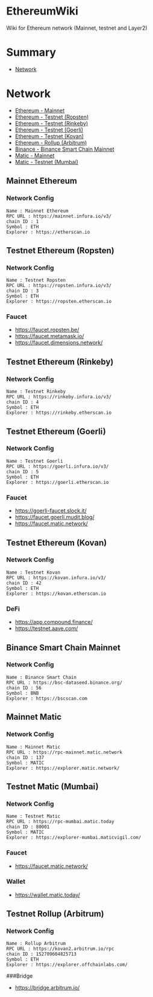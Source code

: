 # EthereumWiki
Wiki for Ethereum network (Mainnet, testnet and Layer2)

# Summary

* [Network](#network)

# Network

* [Ethereum - Mainnet](#mainnet-ethereum)
* [Ethereum - Testnet (Ropsten)](#testnet-ethereum-ropsten)
* [Ethereum - Testnet (Rinkeby)](#testnet-ethereum-rinkeby)
* [Ethereum - Testnet (Goerli)](#testnet-ethereum-goerli)
* [Ethereum - Testnet (Kovan)](#testnet-ethereum-kovan)
* [Ethereum - Rollup (Arbitrum)](#testnet-rollup-arbitrum)
* [Binance - Binance Smart Chain Mainnet](#binance-smart-chain-mainnet)
* [Matic - Mainnet](#mainnet-matic)
* [Matic - Testnet (Mumbai)](#testnet-matic-mumbai)

## Mainnet Ethereum
### Network Config
```
Name : Mainnet Ethereum
RPC URL : https://mainnet.infura.io/v3/
chain ID : 1
Symbol : ETH
Explorer : https://etherscan.io
```

## Testnet Ethereum (Ropsten)
### Network Config
```
Name : Testnet Ropsten
RPC URL : https://ropsten.infura.io/v3/
chain ID : 3
Symbol : ETH
Explorer : https://ropsten.etherscan.io
```

### Faucet

- https://faucet.ropsten.be/
- https://faucet.metamask.io/
- https://faucet.dimensions.network/

## Testnet Ethereum (Rinkeby)
### Network Config
```
Name : Testnet Rinkeby
RPC URL : https://rinkeby.infura.io/v3/
chain ID : 4
Symbol : ETH
Explorer : https://rinkeby.etherscan.io
```

## Testnet Ethereum (Goerli)
### Network Config
```
Name : Testnet Goerli
RPC URL : https://goerli.infura.io/v3/
chain ID : 5
Symbol : ETH
Explorer : https://goerli.etherscan.io
```

### Faucet

- https://goerli-faucet.slock.it/
- https://faucet.goerli.mudit.blog/
- https://faucet.matic.network/

## Testnet Ethereum (Kovan)
### Network Config
```
Name : Testnet Kovan
RPC URL : https://kovan.infura.io/v3/
chain ID : 42
Symbol : ETH
Explorer : https://kovan.etherscan.io
```

### DeFi

- https://app.compound.finance/
- https://testnet.aave.com/

## Binance Smart Chain Mainnet
### Network Config
```
Name : Binance Smart Chain 
RPC URL : https://bsc-dataseed.binance.org/
chain ID : 56
Symbol : BNB
Explorer : https://bscscan.com
```

## Mainnet Matic
### Network Config
```
Name : Mainnet Matic 
RPC URL : https://rpc-mainnet.matic.network
chain ID : 137
Symbol : MATIC
Explorer : https://explorer.matic.network/
```

## Testnet Matic (Mumbai)
### Network Config
```
Name : Testnet Matic
RPC URL : https://rpc-mumbai.matic.today
chain ID : 80001
Symbol : MATIC
Explorer : https://explorer-mumbai.maticvigil.com/
```

### Faucet

- https://faucet.matic.network/

### Wallet

- https://wallet.matic.today/

## Testnet Rollup (Arbitrum)
### Network Config
```
Name : Rollup Arbitrum
RPC URL : https://kovan2.arbitrum.io/rpc
chain ID : 152709604825713
Symbol : ETH
Explorer : https://explorer.offchainlabs.com/
```

###Bridge

- https://bridge.arbitrum.io/
